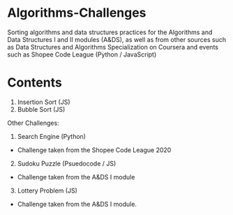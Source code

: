 # Algorithms-Challenges

Sorting algorithms and data structures practices for the Algorithms and Data Structures I and II modules (A&DS), as well as from other sources such as Data Structures and Algorithms Specialization on Coursera and events such as Shopee Code League (Python / JavaScript)

# Contents  
1. Insertion Sort (JS)  
2. Bubble Sort (JS)  
  
Other Challenges:  
1. Search Engine (Python)  
- Challenge taken from the Shopee Code League 2020  
2. Sudoku Puzzle (Psuedocode / JS)  
- Challenge taken from the A&DS I module  
3. Lottery Problem (JS)  
- Challenge taken from the A&DS I module.
